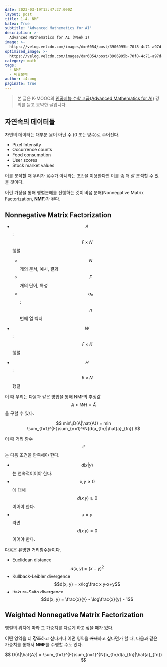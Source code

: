 ```yaml
---
date: 2023-03-19T13:47:27.000Z
layout: post
title: 1-4. NMF
katex: True
subtitle: 'Advanced Mathematics for AI'
description: >-
  Advanced Mathematics for AI (Week 1)
image: >-
  https://velog.velcdn.com/images/dnr6054/post/3906995b-70f8-4c71-a97d-851b0eb5cca2/image.png
optimized_image: >-
  https://velog.velcdn.com/images/dnr6054/post/3906995b-70f8-4c71-a97d-851b0eb5cca2/image.png
category: math
tags:
  - NMF
  - 비음분해
author: i4song
paginate: true
---
```


> 본 글은 K-MOOC의 [인공지능 수학 고급(Advanced Mathematics for AI)](http://www.kmooc.kr/courses/course-v1:SKKUk+SKKU_60+2023_T1/course/) 강의를 듣고 요약한 글입니다. 

## 자연속의 데이터들

자연의 데이터는 대부분 음이 아닌 수 (0 또는 양수)로 주어진다. 

- Pixel Intensity
- Occurrence counts
- Food consumption
- User scores
- Stock market values

이를 분석할 때 우리가 음수가 아니라는 조건을 이용한다면 이를 좀 더 잘 분석할 수 있을 것이다.

이런 가정을 통해 행렬분해를 진행하는 것이 비음 분해(Nonnegative Matrix Factorization, **NMF**)가 된다. 

## Nonnegative Matrix Factorization

- $$A$$: $$F\times N$$ 행렬
  - $$N$$ 개의 문서, 예시, 결과
  - $$F$$ 개의 단어, 특성
  - $$a_n$$: $$n$$번째 열 벡터

- $$W$$: $$F\times K$$ 행렬
- $$H$$: $$K\times N$$ 행렬

이 때 우리는 다음과 같은 방법을 통해 NMF의 추정값$$A \approx WH = \hat{A}$$을 구할 수 있다.

$$
min\;D(A|\hat{A}) = min \sum_{f=1}^{F}\sum_{n=1}^{N}d(a_{fn}|\hat{a}_{fn})
$$

이 때 거리 함수 $$d$$는 다음 조건을 만족해야 한다.
- $$d(x|y)$$ 는 연속적이어야 한다.
- $$x,y\ge 0$$에 대해 $$d(x|y) \ge 0$$ 이어야 한다.
- $$x=y$$ 라면 $$d(x|y) = 0$$ 이어야 한다.

다음은 유명한 거리함수들이다. 

- Euclidean distance
  $$d(x, y) = (x-y)^2$$
- Kullback-Leibler divergence
  $$d(x, y) = x\log\frac x y-x+y$$
- Itakura-Saito divergence
  $$d(x, y) = \frac{x}{y} - \log\frac{x}{y} - 1$$
  
## Weighted Nonnegative Matrix Factorization

행렬의 위치에 따라 그 가중치를 다르게 하고 싶을 때가 있다.

어떤 영역을 더 **강조**하고 싶다거나 어떤 영역을 ~~배제~~하고 싶다던가 할 때, 다음과 같은 가중치를 통해서 **NMF**를 수행할 수도 있다.

$$
D(A|\hat{A}) = \sum_{f=1}^{F}\sum_{n=1}^{N}b_{fn}d(a_{fn}|\hat{a}_{fn})
$$